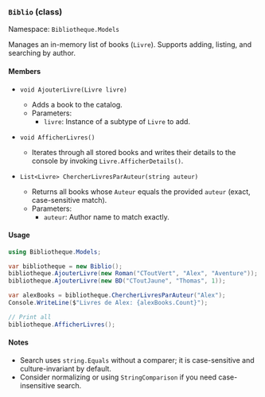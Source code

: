 ### `Biblio` (class)

Namespace: `Bibliotheque.Models`

Manages an in-memory list of books (`Livre`). Supports adding, listing, and searching by author.

#### Members

- `void AjouterLivre(Livre livre)`
  - Adds a book to the catalog.
  - Parameters:
    - `livre`: Instance of a subtype of `Livre` to add.

- `void AfficherLivres()`
  - Iterates through all stored books and writes their details to the console by invoking `Livre.AfficherDetails()`.

- `List<Livre> ChercherLivresParAuteur(string auteur)`
  - Returns all books whose `Auteur` equals the provided `auteur` (exact, case-sensitive match).
  - Parameters:
    - `auteur`: Author name to match exactly.

#### Usage
```csharp
using Bibliotheque.Models;

var bibliotheque = new Biblio();
bibliotheque.AjouterLivre(new Roman("CToutVert", "Alex", "Aventure"));
bibliotheque.AjouterLivre(new BD("CToutJaune", "Thomas", 1));

var alexBooks = bibliotheque.ChercherLivresParAuteur("Alex");
Console.WriteLine($"Livres de Alex: {alexBooks.Count}");

// Print all
bibliotheque.AfficherLivres();
```

#### Notes
- Search uses `string.Equals` without a comparer; it is case-sensitive and culture-invariant by default.
- Consider normalizing or using `StringComparison` if you need case-insensitive search.

